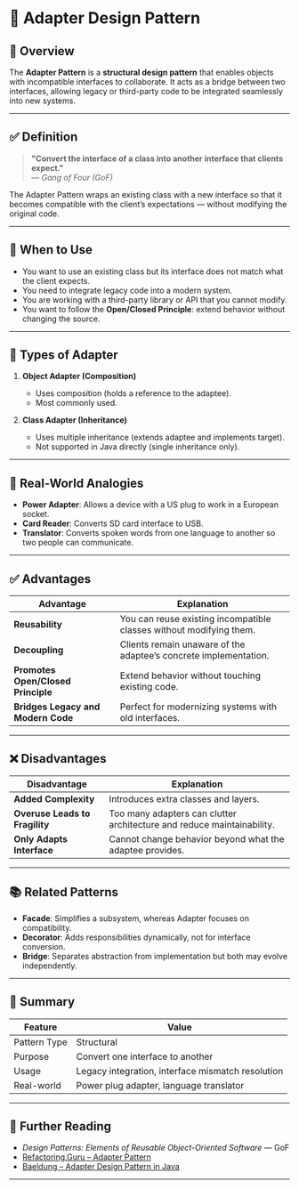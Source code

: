 # 🔌 Adapter Design Pattern

## 📘 Overview

The **Adapter Pattern** is a **structural design pattern** that enables objects with incompatible interfaces to collaborate. It acts as a bridge between two interfaces, allowing legacy or third-party code to be integrated seamlessly into new systems.

---

## ✅ Definition

> **"Convert the interface of a class into another interface that clients expect."**  
> — *Gang of Four (GoF)*

The Adapter Pattern wraps an existing class with a new interface so that it becomes compatible with the client’s expectations — without modifying the original code.

---

## 🎯 When to Use

- You want to use an existing class but its interface does not match what the client expects.
- You need to integrate legacy code into a modern system.
- You are working with a third-party library or API that you cannot modify.
- You want to follow the **Open/Closed Principle**: extend behavior without changing the source.

---

## 🔧 Types of Adapter

1. **Object Adapter (Composition)**
    - Uses composition (holds a reference to the adaptee).
    - Most commonly used.

2. **Class Adapter (Inheritance)**
    - Uses multiple inheritance (extends adaptee and implements target).
    - Not supported in Java directly (single inheritance only).

---

## 🧠 Real-World Analogies

- **Power Adapter**: Allows a device with a US plug to work in a European socket.
- **Card Reader**: Converts SD card interface to USB.
- **Translator**: Converts spoken words from one language to another so two people can communicate.

---

## ✅ Advantages

| Advantage                          | Explanation |
|------------------------------------|-------------|
| **Reusability**                    | You can reuse existing incompatible classes without modifying them. |
| **Decoupling**                     | Clients remain unaware of the adaptee’s concrete implementation. |
| **Promotes Open/Closed Principle** | Extend behavior without touching existing code. |
| **Bridges Legacy and Modern Code** | Perfect for modernizing systems with old interfaces. |

---

## ❌ Disadvantages

| Disadvantage                        | Explanation |
|-------------------------------------|-------------|
| **Added Complexity**                | Introduces extra classes and layers. |
| **Overuse Leads to Fragility**      | Too many adapters can clutter architecture and reduce maintainability. |
| **Only Adapts Interface**           | Cannot change behavior beyond what the adaptee provides. |

---

## 📚 Related Patterns

- **Facade**: Simplifies a subsystem, whereas Adapter focuses on compatibility.
- **Decorator**: Adds responsibilities dynamically, not for interface conversion.
- **Bridge**: Separates abstraction from implementation but both may evolve independently.

---

## 🧠 Summary

| Feature     | Value                          |
|-------------|--------------------------------|
| Pattern Type | Structural                    |
| Purpose      | Convert one interface to another |
| Usage        | Legacy integration, interface mismatch resolution |
| Real-world   | Power plug adapter, language translator |

---

## 📖 Further Reading

- *Design Patterns: Elements of Reusable Object-Oriented Software* — GoF
- [Refactoring.Guru – Adapter Pattern](https://refactoring.guru/design-patterns/adapter)
- [Baeldung – Adapter Design Pattern in Java](https://www.baeldung.com/java-adapter-pattern)

---

